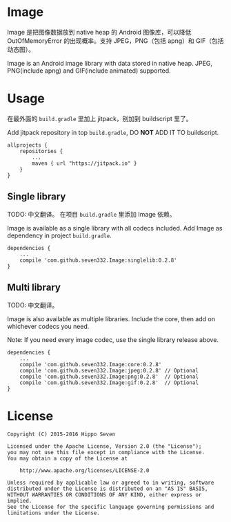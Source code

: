 # Image

Image 是把图像数据放到 native heap 的 Android 图像库，可以降低 OutOfMemoryError 的出现概率。支持 JPEG，PNG（包括 apng）和 GIF（包括动态图）。

Image is an Android image library with data stored in native heap. JPEG, PNG(include apng) and GIF(include animated) supported.


# Usage

在最外面的 `build.gradle` 里加上 jitpack，别加到 buildscript 里了。

Add jitpack repository in top `build.gradle`, DO **NOT** ADD IT TO buildscript.

    allprojects {
        repositories {
            ...
            maven { url "https://jitpack.io" }
        }
    }

## Single library
    
TODO: 中文翻译。 在项目 `build.gradle` 里添加 Image 依赖。

Image is available as a single library with all codecs included. Add Image as dependency in project `build.gradle`.

    dependencies {
        ...
        compile 'com.github.seven332.Image:singlelib:0.2.8'
    }

## Multi library

TODO: 中文翻译。

Image is also available as multiple libraries. Include the core, then add on whichever codecs you need.

Note: If you need every image codec, use the single library release above.

    dependencies {
        ...
        compile 'com.github.seven332.Image:core:0.2.8'
        compile 'com.github.seven332.Image:jpeg:0.2.8' // Optional
        compile 'com.github.seven332.Image:png:0.2.8'  // Optional
        compile 'com.github.seven332.Image:gif:0.2.8'  // Optional
    }

# License

    Copyright (C) 2015-2016 Hippo Seven

    Licensed under the Apache License, Version 2.0 (the "License");
    you may not use this file except in compliance with the License.
    You may obtain a copy of the License at

        http://www.apache.org/licenses/LICENSE-2.0

    Unless required by applicable law or agreed to in writing, software
    distributed under the License is distributed on an "AS IS" BASIS,
    WITHOUT WARRANTIES OR CONDITIONS OF ANY KIND, either express or implied.
    See the License for the specific language governing permissions and
    limitations under the License.
